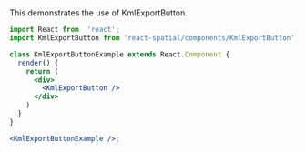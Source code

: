 #

This demonstrates the use of KmlExportButton.

```jsx
import React from  'react';
import KmlExportButton from 'react-spatial/components/KmlExportButton';

class KmlExportButtonExample extends React.Component {
  render() {
    return (
      <div>
        <KmlExportButton />
      </div>
    )
  }
}

<KmlExportButtonExample />;
```
